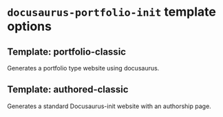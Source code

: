 # `docusaurus-portfolio-init` template options

## Template: portfolio-classic

Generates a portfolio type website using docusaurus.

## Template: authored-classic

Generates a standard Docusaurus-init website with an authorship page.
